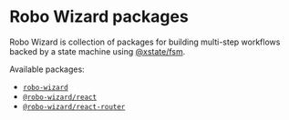 # Robo Wizard packages

Robo Wizard is collection of packages for building multi-step workflows backed by a state machine using [@xstate/fsm](https://xstate.js.org/docs/packages/xstate-fsm/).

Available packages:

- [`robo-wizard`](https://robo-wizard.js.org/docs/api/modules/robo_wizard)
- [`@robo-wizard/react`](https://robo-wizard.js.org/docs/api/modules/robo_wizard_react)
- [`@robo-wizard/react-router`](https://robo-wizard.js.org/docs/api/modules/robo_wizard_react_router)
